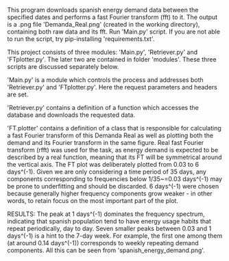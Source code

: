 This program downloads spanish energy demand data between the specified dates and performs a fast Fourier transform (fft) to it. The output is a .png file 'Demanda_Real.png' (created in the working directory), containing both raw data and its fft.
Run 'Main.py' script.
If you are not able to run the script, try pip-installing 'requirements.txt'.

This project consists of three modules: 'Main.py', 'Retriever.py' and 'FTplotter.py'. The later two are contained in folder 'modules'. These three scripts are discussed separately below.

'Main.py'     is a module which controls the process and addresses both 'Retriever.py' and 'FTplotter.py'. Here the request parameters and headers are set.

'Retriever.py'     contains a definition of a function which accesses the database and downloads the requested data.

'FT.plotter'     contains a definition of a class that is responsible for calculating a fast Fourier transform of this Demanda Real as well as plotting both the demand and its Fourier transform in the same figure. Real fast Fourier transform (rfft) was used for the task, as energy demand is expected to be described by a real function, meaning that its FT will be symmetrical around the vertical axis. The FT plot was deliberately plotted from 0.03 to 6 days^(-1). Given we are only considering a time period of 35 days, any components corresponding to frequencies below 1/35~=0.03 days^(-1) may be prone to underfitting and should be discarded. 6 days^(-1) were chosen because generally higher frequency components grow weaker - in other words, to retain focus on the most important part of the plot.


RESULTS:
The peak at 1 days^(-1) dominates the frequency spectrum, indicating that spanish population tend to have energy usage habits that repeat periodically, day to day. Seven smaller peaks between 0.03 and 1 days^(-1) is a hint to the 7-day week. For example, the first one among them (at around 0.14 days^(-1)) corresponds to weekly repeating demand components. All this can be seen from 'spanish_energy_demand.png'.
